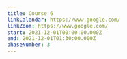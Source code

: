 ```yaml
---
title: Course 6
linkCalendar: https://www.google.com/
linkZoom: https://www.google.com/
start: 2021-12-01T00:00:00.000Z
end: 2021-12-01T01:30:00.000Z
phaseNumber: 3
---
```

